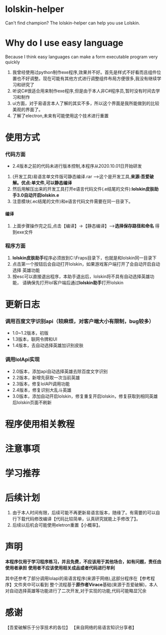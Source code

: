 # lolskin-helper
Can't find champion? The lolskin-helper can help you use Lolskin.


# Why do I use easy language
Because I think easy languages can make a form executable program very quickly

1. 我曾经使用过python制作exe程序,效果并不好。首先是样式不好看而且组件位置也不好调整。现在可能有其他方式进行调整组件布局方便很多,我没有继续学习和研究了
2. 听说C#很适合用来制作exe程序,但是由于本人非C#程序员,暂时没有时间去学习和制作
3. ui方面，对于易语言本人了解的其实不多，所以这个界面是我所能做到的比较美观的界面了。
4. 了解了electron,未来有可能使用这个技术进行重置


# 使用方式
### 代码方面
- 2.4版本之前的代码未进行版本控制,本程序从2020.10.01日开始研发

1. (开发工具)易语言单文件版可静态编译.rar  -->这个是开发工具,**来源:吾爱破解。优点:单文件,可以静态编译**
2. 然后用解压出来的开发工具打开e语言代码文件(.e结尾的文件):**lolskin皮肤助手3.0自动开启lolskin.e**
3. 注意模块(.ec结尾的文件)和e语言代码文件需要在同一目录下。

#### 编译
1. 上面步骤操作完之后,点击【编译】->【静态编译】-->**选择保存路径和命名**
得到exe文件


### 程序方面
 1. **lolskin皮肤助手**程序必须放到C:\Fraps目录下，也就是和lolskin同一目录下
 2. 点击第一个按钮后会自动打开lolskin，如果游戏客户端打开了会自动开启自动选择 英雄功能
 3. 按esc可以直接退出程序，本助手退出后，lolskin将不具有自动选择英雄功能， 请确保先打开lol客户端后通过**lolskin助手**打开lolskin

# 更新日志
### 调用百度文字识别api（较麻烦，对客户端大小有限制，bug较多）
- 1.0~1.2版本，初版
- 1.3版本，联网令牌和UI
- 1.4版本，去自动选择英雄加识别皮肤

### 调用lolApi实现
- 2.0版本，添加api自动选择英雄去除百度文字识别
- 2.2版本，新增先获取一次当前英雄
- 2.3版本，修复lolAPI调用功能
- 2.4版本，修复识别大乱斗英雄
- 3.0版本，添加自动开启lolskin，修复重复开启lolskin，修复获取到相同英雄后lolskin页面不刷新

# 程序使用相关教程


# 注意事项


# 学习推荐


# 后续计划
1. 由于本人时间有限，后续可能不再更新易语言版本，随缘了。有需要的可以自行下载代码修改编译【代码比较简单，认真研究就能上手修改了】。
2. 后续以后机会可能使用eletron重置【小概率】。

# 声明
**本程序仅用于学习程序练习，并且免费，不应该用于其他场合，如有问题，责任由 使用者承担**
**使用者不应该使用相关成品或者代码进行牟利**

其中还参考了部分调用lolapi的易语言程序(来源于网络),这部分程序在【参考程序】文件夹中可以看到
整个流程基于**原作者Virace**基础(来源于吾爱破解)，本人对自动选择英雄等功能进行了二次开发,对于实现的功能,代码可能略显冗余

# 感谢
【吾爱破解乐于分享技术的各位】
【来自网络的易语言知识分享者】
